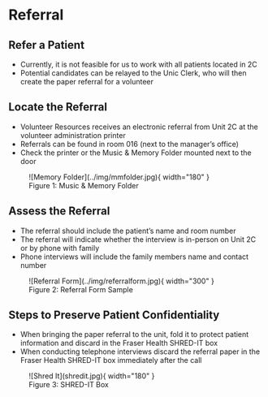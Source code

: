 # Referral
## Refer a Patient
- Currently, it is not feasible for us to work with all patients located in 2C
- Potential candidates can be relayed to the Unic Clerk, who will then create the paper referral for a volunteer

## Locate the Referral
- Volunteer Resources receives an electronic referral from Unit 2C at the volunteer administration printer
- Referrals can be found in room 016 (next to the manager’s office)
- Check the printer or the Music & Memory Folder mounted next to the door

<figure markdown>
    ![Memory Folder](../img/mmfolder.jpg){ width="180" }
    <figcaption>Figure 1: Music & Memory Folder</figcaption>
</figure>

## Assess the Referral
- The referral should include the patient’s name and room number
- The referral will indicate whether the interview is in-person on Unit 2C or by phone with family
- Phone interviews will include the family members name and contact number

<figure markdown>
    ![Referral Form](../img/referralform.jpg){ width="300" }
    <figcaption>Figure 2: Referral Form Sample</figcaption>
</figure>

## Steps to Preserve Patient Confidentiality
- When bringing the paper referral to the unit, fold it to protect patient information and discard in the Fraser Health SHRED-IT box
- When conducting telephone interviews discard the referral paper in the Fraser Health SHRED-IT box immediately after the call

<figure markdown>
    ![Shred It](shredit.jpg){ width="180" }
    <figcaption>Figure 3: SHRED-IT Box</figcaption>
</figure>